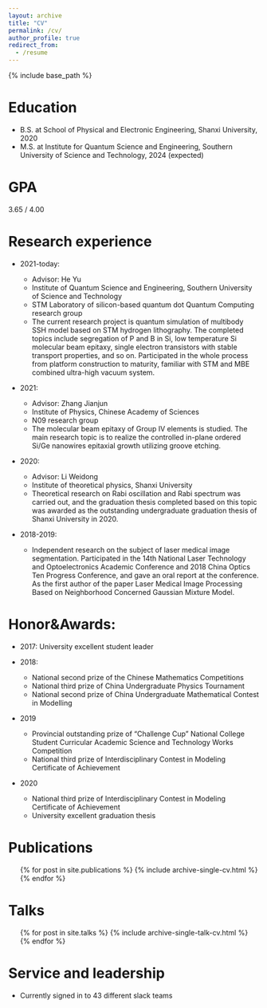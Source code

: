 ```yaml
---
layout: archive
title: "CV"
permalink: /cv/
author_profile: true
redirect_from:
  - /resume
---
```


{% include base_path %}

Education
======
* B.S. at School of Physical and Electronic Engineering, Shanxi University, 2020
* M.S. at Institute for Quantum Science and Engineering, Southern University of Science and Technology, 2024 (expected)

GPA
======
3.65 / 4.00

Research experience
======
* 2021-today: 
  * Advisor: He Yu
  * Institute of Quantum Science and Engineering, Southern University of Science and Technology
  * STM Laboratory of silicon-based quantum dot Quantum Computing research group
  * The current research project is quantum simulation of multibody SSH model based on STM hydrogen lithography. The completed topics include segregation of P and B in Si, low temperature Si molecular beam epitaxy, single electron transistors with stable transport properties, and so on. Participated in the whole process from platform construction to maturity, familiar with STM and MBE combined ultra-high vacuum system.

* 2021: 
  * Advisor: Zhang Jianjun
  * Institute of Physics, Chinese Academy of Sciences
  * N09 research group
  * The molecular beam epitaxy of Group IV elements is studied. The main research topic is to realize the controlled in-plane ordered Si/Ge nanowires epitaxial growth utilizing groove etching.
 
* 2020:
  * Advisor: Li Weidong
  * Institute of theoretical physics, Shanxi University
  * Theoretical research on Rabi oscillation and Rabi spectrum was carried out, and the graduation thesis completed based on this topic was awarded as the outstanding undergraduate graduation thesis of Shanxi University in 2020.

* 2018-2019:
  * Independent research on the subject of laser medical image segmentation. Participated in the 14th National Laser Technology and Optoelectronics Academic Conference and 2018 China Optics Ten Progress Conference, and gave an oral report at the conference. As the first author of the paper Laser Medical Image Processing Based on Neighborhood Concerned Gaussian Mixture Model.
  
Honor&Awards:
======
* 2017: University excellent student leader
   
* 2018:
  * National second prize of the Chinese Mathematics Competitions 
  * National third prize of China Undergraduate Physics Tournament 
  * National second prize of China Undergraduate Mathematical Contest in Modelling
    
* 2019
  * Provincial outstanding prize of “Challenge Cup” National College Student Curricular Academic Science and Technology Works Competition
  * National third prize of Interdisciplinary Contest in Modeling Certificate of Achievement
    
* 2020
  * National third prize of Interdisciplinary Contest in Modeling Certificate of Achievement
  * University excellent graduation thesis

Publications
======
  <ul>{% for post in site.publications %}
    {% include archive-single-cv.html %}
  {% endfor %}</ul>
  
Talks
======
  <ul>{% for post in site.talks %}
    {% include archive-single-talk-cv.html %}
  {% endfor %}</ul>
  
Service and leadership
======
* Currently signed in to 43 different slack teams
